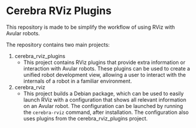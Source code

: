 # Cerebra RViz Plugins

This repository is made to be simplify the workflow of using RViz with Avular robots.

The repository contains two main projects:

1. cerebra_rviz_plugins
    - This project contains RViz plugins that provide extra information or interaction with Avular robots. These plugins can be used to create a unified robot development view, allowing a user to interact with the internals of a robot in a familiar environment.
2. cerebra_rviz
    - This project builds a Debian package, which can be used to easily launch RViz with a configuration that shows all relevant information on an Avular robot. The configuration can be launched by running the `cerebra-rviz` command, after installation. The configuration also uses plugins from the cerebra_rviz_plugins project.
